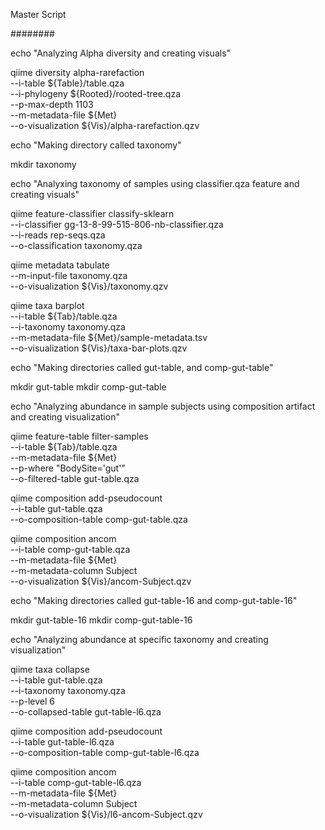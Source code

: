 Master Script


 ########
 
 echo "Analyzing Alpha diversity and creating visuals"
 
 qiime diversity alpha-rarefaction \
  --i-table ${Table}/table.qza \
  --i-phylogeny ${Rooted}/rooted-tree.qza \
  --p-max-depth 1103 \
  --m-metadata-file ${Met} \
  --o-visualization ${Vis}/alpha-rarefaction.qzv
  
 echo "Making directory called taxonomy"
  
 mkdir taxonomy
  
 echo "Analyxing taxonomy of samples using classifier.qza feature and creating visuals"
 
 qiime feature-classifier classify-sklearn \
  --i-classifier gg-13-8-99-515-806-nb-classifier.qza \
  --i-reads rep-seqs.qza \
  --o-classification taxonomy.qza
 
 qiime metadata tabulate \
  --m-input-file taxonomy.qza \
  --o-visualization ${Vis}/taxonomy.qzv
  
 qiime taxa barplot \
  --i-table ${Tab}/table.qza \
  --i-taxonomy taxonomy.qza \
  --m-metadata-file ${Met}/sample-metadata.tsv \
  --o-visualization ${Vis}/taxa-bar-plots.qzv
  
 echo "Making directories called gut-table, and comp-gut-table"
 
 mkdir gut-table
 mkdir comp-gut-table
 
 echo "Analyzing abundance in sample subjects using composition artifact and creating visualization"
 
 qiime feature-table filter-samples \
  --i-table ${Tab}/table.qza \
  --m-metadata-file ${Met} \
  --p-where "BodySite='gut'" \
  --o-filtered-table gut-table.qza
  
 qiime composition add-pseudocount \
  --i-table gut-table.qza \
  --o-composition-table comp-gut-table.qza
  
 qiime composition ancom \
  --i-table comp-gut-table.qza \
  --m-metadata-file ${Met} \
  --m-metadata-column Subject \
  --o-visualization ${Vis}/ancom-Subject.qzv
  
  echo "Making directories called gut-table-16 and comp-gut-table-16"
  
  mkdir gut-table-16
  mkdir comp-gut-table-16
  
  echo "Analyzing abundance at specific taxonomy and creating visualization"
  
  qiime taxa collapse \
  --i-table gut-table.qza \
  --i-taxonomy taxonomy.qza \
  --p-level 6 \
  --o-collapsed-table gut-table-l6.qza

qiime composition add-pseudocount \
  --i-table gut-table-l6.qza \
  --o-composition-table comp-gut-table-l6.qza

qiime composition ancom \
  --i-table comp-gut-table-l6.qza \
  --m-metadata-file ${Met} \
  --m-metadata-column Subject \
  --o-visualization ${Vis}/l6-ancom-Subject.qzv
